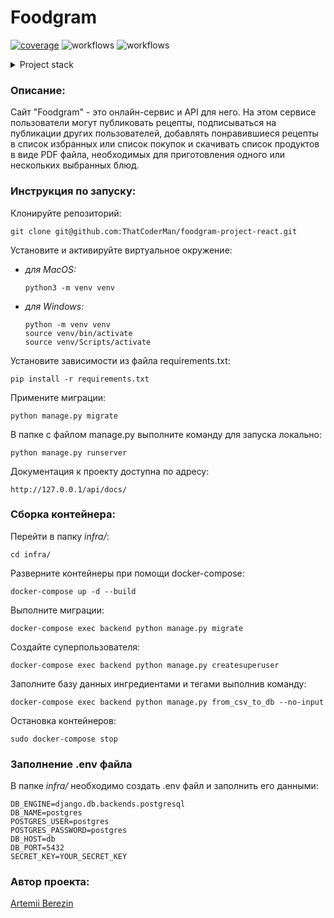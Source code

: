 # Foodgram

[![coverage](https://img.shields.io/codecov/c/github/ThatCoderMan/foodgram-project-react.svg)](https://app.codecov.io/gh/ThatCoderMan/foodgram-project-react)
![workflows](https://github.com/ThatCoderMan/foodgram-project-react/actions/workflows/workflow.yml/badge.svg)
![workflows](https://github.com/ThatCoderMan/foodgram-project-react/actions/workflows/deploy.yml/badge.svg)

<details>
<summary>Project stack</summary>

- Python 3.7
- Django 2.1
- Django REST Framework 
- Djoser 
- Pillow
- Docker Compose 
- Gunicorn
- Nginx
- PostgresQL
- GitHub Actions

</details>

### Описание:
Сайт "Foodgram" - это онлайн-сервис и API для него.
На этом сервисе пользователи могут публиковать рецепты, 
подписываться на публикации других пользователей, 
добавлять понравившиеся рецепты в список избранных или список покупок 
и скачивать список продуктов в виде PDF файла, 
необходимых для приготовления одного или нескольких выбранных блюд.


### Инструкция по запуску:
Клонируйте репозиторий:
```commandline
git clone git@github.com:ThatCoderMan/foodgram-project-react.git
```
Установите и активируйте виртуальное окружение:

- *для MacOS:*
    ```commandline
    python3 -m venv venv
    ```
- *для Windows:*
    ```commandline
    python -m venv venv
    source venv/bin/activate
    source venv/Scripts/activate
    ```
Установите зависимости из файла requirements.txt:
```commandline
pip install -r requirements.txt
```
Примените миграции:
```commandline
python manage.py migrate
```
В папке с файлом manage.py выполните команду для запуска локально:
```commandline
python manage.py runserver
```
Документация к проекту доступна по адресу:
```
http://127.0.0.1/api/docs/
```

### Сборка контейнера:
Перейти в папку *infra/*:
```commandline
cd infra/
```
Разверните контейнеры при помощи docker-compose:
```commandline
docker-compose up -d --build
```
Выполните миграции:
```commandline
docker-compose exec backend python manage.py migrate
```
Создайте суперпользователя:
```commandline
docker-compose exec backend python manage.py createsuperuser
```
Заполните базу данных ингредиентами и тегами выполнив команду:
```commandline
docker-compose exec backend python manage.py from_csv_to_db --no-input
```
Остановка контейнеров:
```commandline
sudo docker-compose stop
```

### Заполнение .env файла
В папке *infra/* необходимо создать .env файл и заполнить его данными:
```dotenv
DB_ENGINE=django.db.backends.postgresql
DB_NAME=postgres
POSTGRES_USER=postgres
POSTGRES_PASSWORD=postgres
DB_HOST=db
DB_PORT=5432
SECRET_KEY=YOUR_SECRET_KEY
```

### Автор проекта:

[Artemii Berezin](https://github.com/ThatCoderMan)
